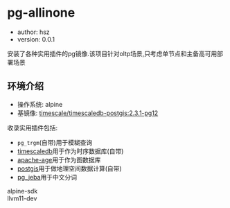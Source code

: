 # pg-allinone

+ author: hsz
+ version: 0.0.1

安装了各种实用插件的pg镜像.该项目针对oltp场景,只考虑单节点和主备高可用部署场景

## 环境介绍

+ 操作系统: alpine
+ 基镜像: [timescale/timescaledb-postgis:2.3.1-pg12](https://hub.docker.com/layers/timescale/timescaledb-postgis/2.3.0-pg12/images/sha256-7758704d4a1482f64178b3ec545a2a12111087a6b5b50ae2b9a091c2d529888c?context=explore)

收录实用插件包括:

+ `pg_trgm`(自带)用于模糊查询
+ [timescaledb](https://github.com/timescale/timescaledb)用于作为时序数据库(自带)
+ [apache-age](https://age.apache.org/docs/master/intro/operators.html)用于作为图数据库
+ [postgis](https://github.com/postgis/postgis)用于做地理空间数据计算(自带)
+ [pg_jeba](https://github.com/jaiminpan/pg_jieba)用于中文分词

alpine-sdk \
llvm11-dev